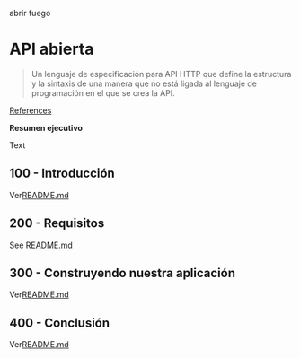 abrir fuego

# API abierta

> Un lenguaje de especificación para API HTTP que define la estructura y la sintaxis de una manera que no está ligada al lenguaje de programación en el que se crea la API.

[References](./REFERENCES.md)

**Resumen ejecutivo**

Text

## 100 - Introducción

Ver[README.md](./100/README.md)

## 200 - Requisitos

See [README.md](./200/README.md)

## 300 - Construyendo nuestra aplicación

Ver[README.md](./300/README.md)

## 400 - Conclusión

Ver[README.md](./400/README.md)
